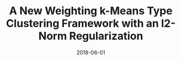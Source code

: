---
title: "A New Weighting k-Means Type Clustering Framework with an l2-Norm Regularization"
collection: publications
category: manuscripts
permalink: /publication/2018-10-01-paper-title-number-2
#excerpt: 'A study on applying deep learning techniques to hyperspectral image classification, focusing on spectral–spatial feature extraction and model generalization.'
date: 2018-06-01
venue: '151'
#slidesurl: 'https://github.com/xiachangxue/xfy.github.io/files/paper2.pdf'
paperurl: 'https://www.sciencedirect.com/science/article/pii/S0950705118301606'
bibtexurl: 'http://academicpages.github.io/files/bibtex2.bib'
#citation: 'Yang, Xiaofei, et al. "Hyperspectral image classification with deep learning models." IEEE transactions on geoscience and remote sensing 56.9 (2018): 5408-5423.'
---
